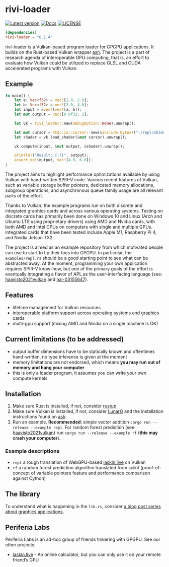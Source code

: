 # rivi-loader

[![Latest version](https://img.shields.io/crates/v/rivi-loader.svg)](https://crates.io/crates/rivi-loader)
[![Docs](https://docs.rs/rivi-loader/badge.svg)](https://docs.rs/rivi-loader/)
[![LICENSE](https://img.shields.io/badge/license-GPL-blue.svg)](LICENSE-GPL)

```toml
[dependencies]
rivi-loader = "0.1.4"
```

rivi-loader is a Vulkan-based program loader for GPGPU applications. It builds on the Rust-based Vulkan wrapper [ash](https://github.com/MaikKlein/ash). The project is a part of research agenda of interoperable GPU computing, that is, an effort to evaluate how Vulkan could be utilized to replace GLSL and CUDA accelerated programs with Vulkan.

## Example

```Rust
fn main() {
    let a: Vec<f32> = vec![1.0, 2.0];
    let b: Vec<f32> = vec![3.0, 4.0];
    let input = &vec![vec![a, b]];
    let mut output = vec![0.0f32; 2];

    let vk = rivi_loader::new(DebugOption::None).unwrap();

    let mut cursor = std::io::Cursor::new(&include_bytes!("./repl/shader/sum.spv")[..]);
    let shader = vk.load_shader(&mut cursor).unwrap();

    vk.compute(input, &mut output, &shader).unwrap();

    println!("Result: {:?}", output);
    assert_eq!(output, vec![4.0, 6.0]);
}
```

The project aims to highlight performance optimizations available by using Vulkan with hand-written SPIR-V code. Various recent features of Vulkan, such as variable storage buffer pointers, dedicated memory allocations, subgroup operations, and asynchronous queue family usage are all relevant parts of the effort.

Thanks to Vulkan, the example programs run on both discrete and integrated graphics cards and across various operating systems. Testing on discrete cards has primarily been done on Windows 10 and Linux (Arch and Ubuntu LTS using proprietary drivers) using AMD and Nvidia cards, with both AMD and Intel CPUs on computers with single and multiple GPUs. Integrated cards that have been tested include Apple M1, Raspberry Pi 4, and Nvidia Jetson TX2.

The project is aimed as an example repository from which motivated people can use to start to tip their toes into GPGPU. In particular, the `examples/repl.rs` should be a good starting point to see what can be abstracted away. At the moment, programming your own application requires SPIR-V know-how, but one of the primary goals of the effort is eventually integrating a flavor of APL as the user-interfacing language (see: [haavisto2021vulkan](https://github.com/jhvst/haavisto2021vulkan) and [hal-03155647](https://hal.inria.fr/hal-03155647/)).

## Features

- lifetime management for Vulkan resources
- interoperable platform support across operating systems and graphics cards
- multi-gpu support (mixing AMD and Nvidia on a single machine is OK)

## Current limitations (to be addressed)

- output buffer dimensions have to be statically known and oftentimes hand-written, no type inference is given at the moment
- memory limitations are not endorsed, which means **you may run out of memory and hang your computer**
- this is only a loader program, it assumes you can write your own compute kernels

## Installation

1. Make sure Rust is installed, if not, consider [rustup](https://rustup.rs/)
2. Make sure Vulkan is installed, if not, consider [LunarG](https://vulkan.lunarg.com/sdk/home) and the installation instructions found on [ash](https://github.com/MaikKlein/ash#example)
3. Run an example. **Recommended**: simple vector addition `cargo run --release --example repl`. For random forest prediction (see: [haavisto2021vulkan](https://github.com/jhvst/haavisto2021vulkan)) run `cargo run --release --example rf` (**this may crash your computer**).

### Example descriptions

- `repl` a rough translation of WebGPU-based [laskin.live](https://github.com/periferia-labs/laskin.live) on Vulkan
- `rf` a random forest prediction algorithm translated from scikit (proof-of-concept of variable pointers feature and performance comparison against Cython)

## The library

To understand what is happening in the `lib.rs`, consider [a blog post series about graphics applications](https://hoj-senna.github.io/ashen-aetna/).

## Periferia Labs

Periferia Labs is an ad-hoc group of friends tinkering with GPGPU. See our other projects:

- [laskin.live](https://github.com/periferia-labs/laskin.live) - An online calculator, but you can only use it on your remote friend’s GPU
